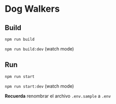 # Dog Walkers

## Build

`npm run build`

`npm run build:dev` (watch mode)

## Run

`npm run start`

`npm run start:dev` (watch mode)

**Recuerda** renombrar el archivo `.env.sample` a `.env`
